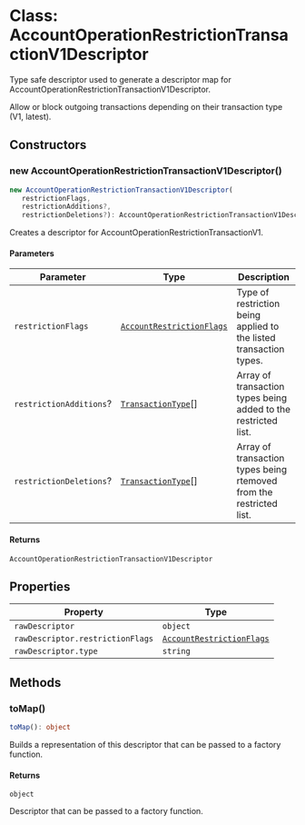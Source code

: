 # Class: AccountOperationRestrictionTransactionV1Descriptor

Type safe descriptor used to generate a descriptor map for AccountOperationRestrictionTransactionV1Descriptor.

Allow or block outgoing transactions depending on their transaction type (V1, latest).

## Constructors

### new AccountOperationRestrictionTransactionV1Descriptor()

```ts
new AccountOperationRestrictionTransactionV1Descriptor(
   restrictionFlags, 
   restrictionAdditions?, 
   restrictionDeletions?): AccountOperationRestrictionTransactionV1Descriptor
```

Creates a descriptor for AccountOperationRestrictionTransactionV1.

#### Parameters

| Parameter | Type | Description |
| ------ | ------ | ------ |
| `restrictionFlags` | [`AccountRestrictionFlags`](../../models/classes/AccountRestrictionFlags.md) | Type of restriction being applied to the listed transaction types. |
| `restrictionAdditions`? | [`TransactionType`](../../models/classes/TransactionType.md)[] | Array of transaction types being added to the restricted list. |
| `restrictionDeletions`? | [`TransactionType`](../../models/classes/TransactionType.md)[] | Array of transaction types being rtemoved from the restricted list. |

#### Returns

`AccountOperationRestrictionTransactionV1Descriptor`

## Properties

| Property | Type |
| ------ | ------ |
| <a id="rawdescriptor"></a> `rawDescriptor` | `object` |
| `rawDescriptor.restrictionFlags` | [`AccountRestrictionFlags`](../../models/classes/AccountRestrictionFlags.md) |
| `rawDescriptor.type` | `string` |

## Methods

### toMap()

```ts
toMap(): object
```

Builds a representation of this descriptor that can be passed to a factory function.

#### Returns

`object`

Descriptor that can be passed to a factory function.
